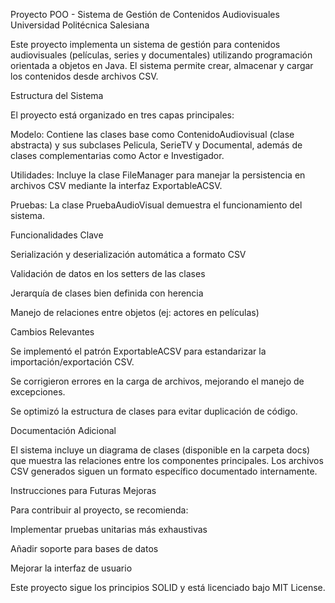 Proyecto POO - Sistema de Gestión de Contenidos Audiovisuales
Universidad Politécnica Salesiana

Este proyecto implementa un sistema de gestión para contenidos audiovisuales (películas, series y documentales) utilizando programación orientada a objetos en Java. El sistema permite crear, almacenar y cargar los contenidos desde archivos CSV.

Estructura del Sistema

El proyecto está organizado en tres capas principales:

Modelo: Contiene las clases base como ContenidoAudiovisual (clase abstracta) y sus subclases Pelicula, SerieTV y Documental, además de clases complementarias como Actor e Investigador.

Utilidades: Incluye la clase FileManager para manejar la persistencia en archivos CSV mediante la interfaz ExportableACSV.

Pruebas: La clase PruebaAudioVisual demuestra el funcionamiento del sistema.

Funcionalidades Clave

Serialización y deserialización automática a formato CSV

Validación de datos en los setters de las clases

Jerarquía de clases bien definida con herencia

Manejo de relaciones entre objetos (ej: actores en películas)

Cambios Relevantes

Se implementó el patrón ExportableACSV para estandarizar la importación/exportación CSV.

Se corrigieron errores en la carga de archivos, mejorando el manejo de excepciones.

Se optimizó la estructura de clases para evitar duplicación de código.

Documentación Adicional

El sistema incluye un diagrama de clases (disponible en la carpeta docs) que muestra las relaciones entre los componentes principales. Los archivos CSV generados siguen un formato específico documentado internamente.

Instrucciones para Futuras Mejoras

Para contribuir al proyecto, se recomienda:

Implementar pruebas unitarias más exhaustivas

Añadir soporte para bases de datos

Mejorar la interfaz de usuario

Este proyecto sigue los principios SOLID y está licenciado bajo MIT License.
